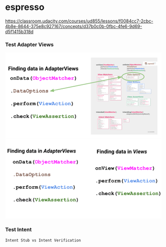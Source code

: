 # espresso

https://classroom.udacity.com/courses/ud855/lessons/f0084cc7-2cbc-4b8e-8644-375e8c927167/concepts/d37b0c0b-0fbc-4fe6-9d69-d5f1415b318d

### Test Adapter Views

![](/images/adapter_views1.png)
![](/images/adapter_views2.png)

### Test Intent

	Intent Stub vs Intent Verification